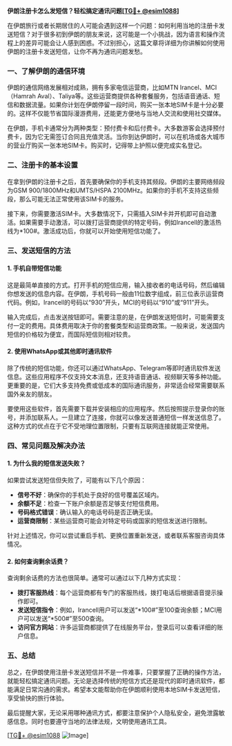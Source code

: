**伊朗注册卡怎么发短信？轻松搞定通讯问题[[TG💪+ @esim1088](https://t.me/s/esim1088)]**

在伊朗旅行或者长期居住的人可能会遇到这样一个问题：如何利用当地的注册卡发送短信？对于很多初到伊朗的朋友来说，这可能是一个小挑战，因为语言和操作流程上的差异可能会让人感到困惑。不过别担心，这篇文章将详细为你讲解如何使用伊朗的注册卡发送短信，让你不再为通讯问题发愁。

### 一、了解伊朗的通信环境

伊朗的通信网络发展相对成熟，拥有多家电信运营商，比如MTN Irancel、MCI（Hamrah Aval）、Taliya等。这些运营商提供各种套餐服务，包括语音通话、短信和数据流量。如果你计划在伊朗停留一段时间，购买一张本地SIM卡是十分必要的。这样不仅能节省国际漫游费用，还能更方便地与当地人交流和使用社交媒体。

在伊朗，手机卡通常分为两种类型：预付费卡和后付费卡。大多数游客会选择预付费卡，因为它无需签订合同且充值灵活。当你到达伊朗时，可以在机场或各大城市的营业厅购买一张本地SIM卡。购买时，记得带上护照以便完成实名登记。

### 二、注册卡的基本设置

在拿到伊朗的注册卡之后，首先要确保你的手机支持其频段。伊朗的主要网络频段为GSM 900/1800MHz和UMTS/HSPA 2100MHz。如果你的手机不支持这些频段，那么可能无法正常使用该SIM卡的服务。

接下来，你需要激活SIM卡。大多数情况下，只需插入SIM卡并开机即可自动激活。如果需要手动激活，可以拨打运营商提供的特定号码，例如Irancell的激活热线为*100#。激活成功后，你就可以开始使用短信功能了。

### 三、发送短信的方法

#### 1. 手机自带短信功能

这是最简单直接的方式。打开手机的短信应用，输入接收者的电话号码，然后编辑你想发送的信息内容。在伊朗，手机号码一般由11位数字组成，前三位表示运营商代码。例如，Irancell的号码以“930”开头，MCI的号码以“910”或“911”开头。

输入完成后，点击发送按钮即可。需要注意的是，在伊朗发送短信时，可能需要支付一定的费用。具体费用取决于你的套餐类型和运营商政策。一般来说，发送国内短信的价格较为便宜，而国际短信则相对较贵。

#### 2. 使用WhatsApp或其他即时通讯软件

除了传统的短信功能，你还可以通过WhatsApp、Telegram等即时通讯软件发送信息。这些应用程序不仅支持文本消息，还支持语音通话、视频聊天等多种功能。更重要的是，它们大多支持免费或低成本的国际通讯服务，非常适合经常需要联系国外亲友的朋友。

要使用这些软件，首先需要下载并安装相应的应用程序。然后按照提示登录你的账号，并添加联系人。一旦建立了连接，你就可以像发送普通短信一样发送信息了。这种方式的优点在于它不受地理位置限制，只要有互联网连接就能正常使用。

### 四、常见问题及解决办法

#### 1. 为什么我的短信发送失败？

如果尝试发送短信但失败了，可能有以下几个原因：
- **信号不好**：确保你的手机处于良好的信号覆盖区域内。
- **余额不足**：检查一下账户余额是否足够支付短信费用。
- **号码格式错误**：确认输入的电话号码是否正确无误。
- **运营商限制**：某些运营商可能会对特定号码或国家的短信发送进行限制。

针对上述情况，你可以尝试重启手机、更换位置重新发送，或者联系客服咨询具体情况。

#### 2. 如何查询剩余话费？

查询剩余话费的方法也很简单。通常可以通过以下几种方式实现：
- **拨打客服热线**：每个运营商都有专门的客服热线，拨打电话后根据语音提示操作即可。
- **发送短信指令**：例如，Irancell用户可以发送“*100#”至100查询余额；MCI用户可以发送“*500#”至500查询。
- **访问官方网站**：许多运营商都提供了在线服务平台，登录后可以查看详细的账户信息。

### 五、总结

总之，在伊朗使用注册卡发送短信并不是一件难事，只要掌握了正确的操作方法，就能轻松搞定通讯问题。无论是选择传统的短信方式还是现代的即时通讯软件，都能满足日常沟通的需求。希望本文能帮助你在伊朗顺利使用本地SIM卡发送短信，享受愉快的旅行体验。

最后提醒大家，无论采用哪种通讯方式，都要注意保护个人隐私安全，避免泄露敏感信息。同时也要遵守当地的法律法规，文明使用通讯工具。

[[TG💪+ @esim1088](https://t.me/s/esim1088) ![Image](https://i.postimg.cc/4NQfJmqS/Snipaste-2025-05-13-00-14-12.png)]